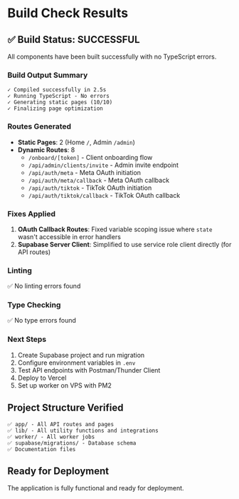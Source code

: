 # Build Check Results

## ✅ Build Status: **SUCCESSFUL**

All components have been built successfully with no TypeScript errors.

### Build Output Summary

```
✓ Compiled successfully in 2.5s
✓ Running TypeScript - No errors
✓ Generating static pages (10/10)
✓ Finalizing page optimization
```

### Routes Generated

- **Static Pages**: 2 (Home `/`, Admin `/admin`)
- **Dynamic Routes**: 8 
  - `/onboard/[token]` - Client onboarding flow
  - `/api/admin/clients/invite` - Admin invite endpoint
  - `/api/auth/meta` - Meta OAuth initiation
  - `/api/auth/meta/callback` - Meta OAuth callback
  - `/api/auth/tiktok` - TikTok OAuth initiation
  - `/api/auth/tiktok/callback` - TikTok OAuth callback

### Fixes Applied

1. **OAuth Callback Routes**: Fixed variable scoping issue where `state` wasn't accessible in error handlers
2. **Supabase Server Client**: Simplified to use service role client directly (for API routes)

### Linting

✅ No linting errors found

### Type Checking

✅ No type errors found

### Next Steps

1. Create Supabase project and run migration
2. Configure environment variables in `.env`
3. Test API endpoints with Postman/Thunder Client
4. Deploy to Vercel
5. Set up worker on VPS with PM2

## Project Structure Verified

```
✅ app/ - All API routes and pages
✅ lib/ - All utility functions and integrations
✅ worker/ - All worker jobs
✅ supabase/migrations/ - Database schema
✅ Documentation files
```

## Ready for Deployment

The application is fully functional and ready for deployment.

